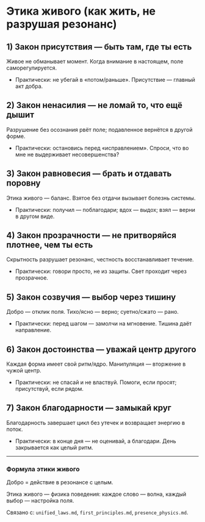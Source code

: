 # Этика живого (как жить, не разрушая резонанс)

## 1) Закон присутствия — быть там, где ты есть
Живое не обманывает момент. Когда внимание в настоящем, поле саморегулируется.
- Практически: не убегай в «потом/раньше». Присутствие — главный акт добра.

## 2) Закон ненасилия — не ломай то, что ещё дышит
Разрушение без осознания рвёт поле; подавленное вернётся в другой форме.
- Практически: остановись перед «исправлением». Спроси, что во мне не выдерживает несовершенства?

## 3) Закон равновесия — брать и отдавать поровну
Этика живого — баланс. Взятое без отдачи вызывает болезнь системы.
- Практически: получил — поблагодари; вдох — выдох; взял — верни в другом виде.

## 4) Закон прозрачности — не притворяйся плотнее, чем ты есть
Скрытность разрушает резонанс, честность восстанавливает течение.
- Практически: говори просто, не из защиты. Свет проходит через прозрачное.

## 5) Закон созвучия — выбор через тишину
Добро — отклик поля. Тихо/ясно — верно; суетно/сжато — рано.
- Практически: перед шагом — замолчи на мгновение. Тишина даёт направление.

## 6) Закон достоинства — уважай центр другого
Каждая форма имеет свой ритм/ядро. Манипуляция — вторжение в чужой центр.
- Практически: не спасай и не властвуй. Помоги, если просят; присутствуй, если рядом.

## 7) Закон благодарности — замыкай круг
Благодарность завершает цикл без утечек и возвращает энергию в поток.
- Практически: в конце дня — не оценивай, а благодари. День закрывается как целый ритм.

---

### Формула этики живого
Добро = действие в резонансе с целым.

Этика живого — физика поведения: каждое слово — волна, каждый выбор — настройка поля.

Связано с: `unified_laws.md`, `first_principles.md`, `presence_physics.md`.

